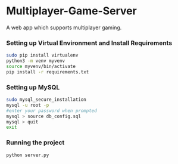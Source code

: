 # Multiplayer-Game-Server

A web app which supports multiplayer gaming.

### Setting up Virtual Environment and Install Requirements
```bash
sudo pip install virtualenv
python3 -m venv myvenv
source myvenv/bin/activate
pip install -r requirements.txt
```

### Setting up MySQL 
```bash
sudo mysql_secure_installation
mysql -u root -p
#enter your password when prompted
mysql > source db_config.sql
mysql > quit
exit
```

### Running the project
```bash
python server.py
```
